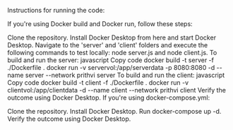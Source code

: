 Instructions for running the code:

If you're using Docker build and Docker run, follow these steps:

Clone the repository.
Install Docker Desktop from here and start Docker Desktop.
Navigate to the 'server' and 'client' folders and execute the following commands to test locally: node server.js and node client.js.
To build and run the server:
javascript
Copy code
docker build -t server -f ./Dockerfile .
docker run -v servervol:/app/serverdata -p 8080:8080 -d --name server --network prithvi server
To build and run the client:
javascript
Copy code
docker build -t client -f ./Dockerfile .
docker run -v clientvol:/app/clientdata -d --name client --network prithvi client
Verify the outcome using Docker Desktop.
If you're using docker-compose.yml:

Clone the repository.
Install Docker Desktop.
Run docker-compose up -d.
Verify the outcome using Docker Desktop.